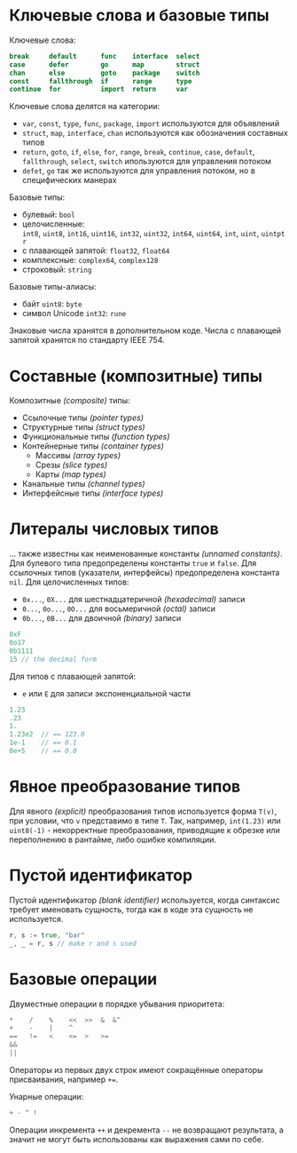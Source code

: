 # Ключевые слова и базовые типы

Ключевые слова:
```go
break     default      func    interface  select
case      defer        go      map        struct
chan      else         goto    package    switch
const     fallthrough  if      range      type
continue  for          import  return     var
```

Ключевые слова делятся на категории:
- `var`, `const`, `type`, `func`, `package`, `import` используются для объявлений
- `struct`, `map`, `interface`, `chan` используются как обозначения составных типов
- `return`, `goto`, `if`, `else`, `for`, `range`, `break`, `continue`, `case`, `default`, `fallthrough`, `select`, `switch` ипользуются для управления потоком
- `defet`, `go` так же используются для управления потоком, но в специфических манерах

Базовые типы:
- булевый: `bool`
- целочисленные: `int8`, `uint8`, `int16`, `uint16`, `int32`, `uint32`, `int64`, `uint64`, `int`, `uint`, `uintptr`
- с плавающей запятой: `float32`, `float64`
- комплексные: `complex64`, `complex128`
- строковый: `string`

Базовые типы-алиасы:
- байт `uint8`: `byte`
- символ Unicode `int32`: `rune`

Знаковые числа хранятся в дополнительном коде.
Числа с плавающей запятой хранятся по стандарту IEEE 754.

# Составные (композитные) типы
Композитные *(composite)* типы:
- Ссылочные типы *(pointer types)*
- Структурные типы *(struct types)*
- Функциональные типы *(function types)*
- Контейнерные типы *(container types)*
	- Массивы *(array types)*
	- Срезы *(slice types)*
	- Карты *(map types)*
- Канальные типы *(channel types)*
- Интерфейсные типы *(interface types)*
# Литералы числовых типов
... также известны как неименованные константы *(unnamed constants)*.
Для булевого типа предопределены константы `true` и `false`.
Для ссылочных типов (указатели, интерфейсы) предопределена константа `nil`.
Для целочисленных типов:
- `0x...`, `0X...` для шестнадцатеричной *(hexadecimal)* записи
- `0...`, `0o...`, `0O...` для восьмеричной *(octal)* записи
- `0b...`, `0B...` для двоичной *(binary)* записи

```go
0xF
0o17
0b1111
15 // the decimal form
```

Для типов с плавающей запятой:
- `e` или `E` для записи экспоненциальной части

```go
1.23
.23
1.
1.23e2  // == 123.0
1e-1    // == 0.1
0e+5    // == 0.0
```
# Явное преобразование типов
Для явного *(explicit)* преобразования типов используется форма `T(v)`, при условии, что `v` представимо в типе `T`. Так, например, `int(1.23)` или `uint8(-1)` - некорректные преобразования, приводящие к обрезке или переполнению в рантайме, либо ошибке компиляции.
# Пустой идентификатор
Пустой идентификатор *(blank identifier)* используется, когда синтаксис требует именовать сущность, тогда как в коде эта сущность не используется.
```go
r, s := true, "bar"
_, _ = r, s // make r and s used
```
# Базовые операции
Двуместные операции в порядке убывания приоритета:
```go
*    /    %    <<  >>  &  &^
+    -    |    ^
==   !=   <    <=  >   >=
&&
||
```
Операторы из первых двух строк имеют сокращённые операторы присваивания, например `+=`.

Унарные операции:
```go
+ - ^ !
```

 Операции инкремента `++` и декремента `--` не возвращают результата, а значит не могут быть использованы как выражения сами по себе.